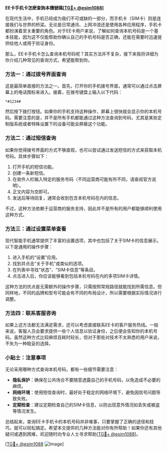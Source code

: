 **EE卡手机卡怎麽查詢本機號碼[[TG💪+ @esim1088](https://t.me/s/esim1088)]**

在现代生活中，手机已经成为我们不可或缺的一部分，而手机卡（SIM卡）则是连接我们与世界的桥梁。无论是日常通讯、上网冲浪还是使用各种应用程序，手机卡都扮演着至关重要的角色。对于EE卡用户来说，了解如何查询本机号码是一个基本技能，因为这不仅能帮助你确认自己的手机号码是否正确，还能在需要时迅速提供给他人或用于验证身份。

那么，EE卡手机卡怎么查询本机号码呢？其实方法并不复杂，接下来我将详细为你介绍几种常见的查询方式，希望能帮到你。

### 方法一：通过拨号界面查询

这是最简单直接的方法之一。首先，打开你的手机拨号界面，通常可以通过点击屏幕上的电话图标来进入。接着，在拨号键盘上输入以下代码：

```
*#1234#
```

然后按下拨打按钮。如果你的手机支持这种操作，屏幕上很快就会显示你的本机号码。需要注意的是，并不是所有手机都能通过这种方法查询到号码，尤其是某些定制版系统或者特殊设置下的设备可能会屏蔽这个功能。

### 方法二：通过短信查询

如果你觉得拨号界面的方式不够直观，也可以尝试通过发送短信的方式来获取本机号码。具体步骤如下：

1. 打开手机的短信功能。
2. 创建一条新短信。
3. 在收件人栏输入特定的服务号码（不同运营商可能有所不同，请查阅官方说明）。
4. 正文内容为空即可。
5. 发送后等待回复，通常会收到包含本机号码在内的信息。

不过，这种方法依赖于运营商的服务支持，因此并不是所有的用户都能够顺利使用这种方式。

### 方法三：通过设置菜单查看

现代智能手机通常提供了丰富的设置选项，其中也包括了关于SIM卡的信息展示。以下是通用的操作步骤：

1. 进入手机的“设置”应用。
2. 找到并点击“关于手机”或类似的选项。
3. 在列表中寻找“状态”、“SIM卡信息”等条目。
4. 点击进入后，你应该能够看到包括本机号码在内的多项SIM卡详情。

这种方法的优点是无需额外的操作步骤，只需按照常规路径就能找到所需信息。但同样地，不同的品牌和型号可能会有不同的布局设计，所以需要根据实际情况进行调整。

### 方法四：联系客服咨询

如果上述方法都无法满足需求，还可以考虑直接联系EE卡的客户服务热线。一般来说，客服人员会要求提供一些个人信息以验证身份，之后便会告知你的本机号码。虽然这种方式比较麻烦且耗时较长，但对于那些对技术不太熟悉的用户来说，不失为一种稳妥的选择。

### 小贴士：注意事项

无论采用哪种方式查询本机号码，都有一些细节需要注意：

- **隐私保护**：确保在公共场合不要随意透露自己的手机号码，以免造成不必要的麻烦。
- **网络环境**：使用短信查询时，最好处于稳定的网络环境下，避免因信号问题导致失败。
- **定期检查**：建议定期检查自己的SIM卡信息，以防出现意外情况如丢失或被盗等情况发生。

总结起来，查询EE卡手机卡的本机号码并非难事，只要掌握了正确的途径和技巧，就可以轻松搞定。希望本文提供的几种方法能对你有所帮助！如果你还有其他疑问或遇到困难，欢迎随时向专业人士寻求帮助[[TG💪+ @esim1088](https://t.me/s/esim1088)]。

[[TG💪+ @esim1088](https://t.me/s/esim1088) ![Image](https://i.postimg.cc/4NQfJmqS/Snipaste-2025-05-13-00-14-12.png)]